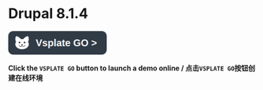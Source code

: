# Drupal 8.1.4

<a href="https://www.vsplate.com/?docker-compose=https://github.com/vsplate/dcenvs/drupal/8.1.4"><img alt="VSPLATE GO" src="https://raw.githubusercontent.com/vsplate/images/master/vsgo_btn.png" width="200px"></a>

**Click the `VSPLATE GO` button to launch a demo online / 点击`VSPLATE GO`按钮创建在线环境**